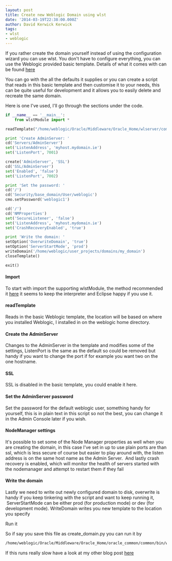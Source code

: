 ```yaml
---
layout: post
title: Create new Weblogic Domain using wlst
date: '2014-03-19T22:38:00.000Z'
author: David Kerwick Kerwick
tags:
- wlst
- weblogic
---
```



If you rather create the domain yourself instead of using the configuration wizard you can use wlst. You don't have to configure everything, you can use the Weblogic provided basic template. Details of what it comes with can be found [here](http://docs.oracle.com/middleware/1212/wls/WLDTR/templates.htm#i1115503)  

You can go with the all the defaults it supplies or you can create a script that reads in this basic template and then customise it to your needs, this can be quite useful for development and it allows you to easily delete and recreate the same domain.  

Here is one I've used, I'll go through the sections under the code.  

``` python
if __name__ == '__main__':  
    from wlstModule import *  

readTemplate("/home/weblogic/Oracle/Middleware/Oracle_Home/wlserver/common/templates/wls/wls.jar")  

print 'Create AdminServer: '  
cd('Servers/AdminServer')  
set('ListenAddress', 'myhost.mydomain.ie')  
set('ListenPort', 7001)  

create('AdminServer', 'SSL')  
cd('SSL/AdminServer')  
set('Enabled', 'false')  
set('ListenPort', 7002)  

print 'Set the password: '  
cd('/')  
cd('Security/base_domain/User/weblogic')  
cmo.setPassword('weblogic1')  

cd('/')  
cd('NMProperties')  
set('SecureListener', 'false')  
set('ListenAddress', 'myhost.mydomain.ie')  
set('CrashRecoveryEnabled', 'true')  

print 'Write the domain: '  
setOption('OverwriteDomain', 'true')  
setOption('ServerStartMode', 'prod')  
writeDomain('/home/weblogic/user_projects/domains/my_domain')  
closeTemplate()  

exit()  
```

#### Import

To start with import the supporting wlstModule, the method recommended it [here](http://docs.oracle.com/cd/E47843_04/121222/OEPUG/weblogic.htm#sthref175) it seems to keep the interpreter and Eclipse happy if you use it.  

#### readTemplate 

Reads in the basic Weblogic template, the location will be based on where you installed Weblogic, I installed in on the weblogic home directory.  

#### Create the AdminServer

Changes to the AdminServer in the template and modifies some of the settings, ListenPort is the same as the default so could be removed but handy if you want to change the port if for example you want two on the one hostname.  

#### SSL

SSL is disabled in the basic template, you could enable it here.  

#### Set the AdminServer password

Set the password for the default weblogic user, something handy for yourself, this is in plain text in this script so not the best, you can change it in the Admin Console later if you wish.  

#### NodeManager settings

It's possible to set some of the Node Manager properties as well when you are creating the domain, in this case I've set in up to use plain ports are than ssl, which is less secure of course but easier to play around with, the listen address is on the same host name as the Admin Server.  And lastly crash recovery is enabled, which will monitor the health of servers started with the nodemanager and attempt to restart them if they fail  

#### Write the domain

Lastly we need to write out newly configured domain to disk, overwrite is handy if you keep tinkering with the script and want to keep running it,  ServerStartMode can be either prod (for production mode) or dev (for development mode). WriteDomain writes you new template to the location you specify  

Run it  

So if say you save this file as create_domain.py you can run it by  

``` bash
/home/weblogic/Oracle/Middleware/Oracle_Home/oracle_common/common/bin/wlst.sh create_domain.py  
```

If this runs really slow have a look at my other blog post [here](../2014-03-12-really-slow-wlst-and-adminserver-start)
